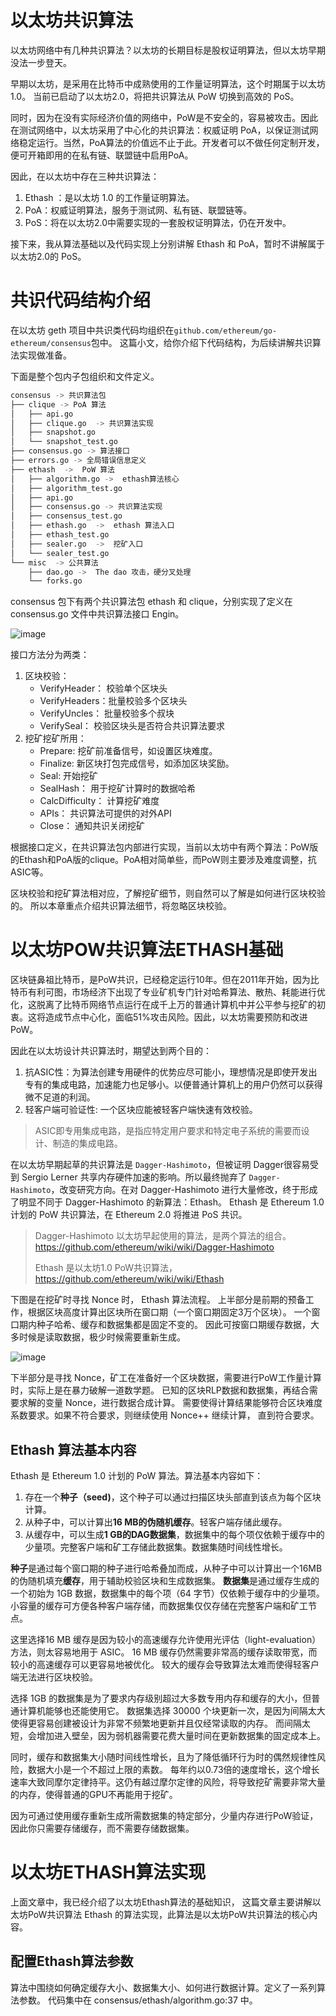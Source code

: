 # 以太坊共识算法
以太坊网络中有几种共识算法？以太坊的长期目标是股权证明算法，但以太坊早期没法一步登天。

早期以太坊，是采用在比特币中成熟使用的工作量证明算法，这个时期属于以太坊1.0。 当前已启动了以太坊2.0，将把共识算法从 PoW 切换到高效的 PoS。

同时，因为在没有实际经济价值的网络中，PoW是不安全的，容易被攻击。因此在测试网络中，以太坊采用了中心化的共识算法：权威证明 PoA，以保证测试网络稳定运行。当然，PoA算法的价值远不止于此。开发者可以不做任何定制开发，便可开箱即用的在私有链、联盟链中启用PoA。

因此，在以太坊中存在三种共识算法：
1. Ethash ：是以太坊 1.0 的工作量证明算法。
2. PoA：权威证明算法，服务于测试网、私有链、联盟链等。
3. PoS：将在以太坊2.0中需要实现的一套股权证明算法，仍在开发中。

接下来，我从算法基础以及代码实现上分别讲解 Ethash 和 PoA，暂时不讲解属于以太坊2.0的 PoS。

# 共识代码结构介绍
在以太坊 geth 项目中共识类代码均组织在`github.com/ethereum/go-ethereum/consensus`包中。 这篇小文，给你介绍下代码结构，为后续讲解共识算法实现做准备。

下面是整个包内子包组织和文件定义。
```sh
consensus -> 共识算法包
├── clique -> PoA 算法
│   ├── api.go
│   ├── clique.go  -> 共识算法实现
│   ├── snapshot.go
│   └── snapshot_test.go
├── consensus.go -> 算法接口
├── errors.go -> 全局错误信息定义
├── ethash  ->  PoW 算法
│   ├── algorithm.go ->  ethash算法核心
│   ├── algorithm_test.go
│   ├── api.go
│   ├── consensus.go -> 共识算法实现
│   ├── consensus_test.go
│   ├── ethash.go  ->  ethash 算法入口
│   ├── ethash_test.go
│   ├── sealer.go  ->  挖矿入口
│   └── sealer_test.go
└── misc  -> 公共算法
    ├── dao.go ->  The dao 攻击，硬分叉处理
    └── forks.go
```

consensus 包下有两个共识算法包 ethash 和 clique，分别实现了定义在 consensus.go 文件中共识算法接口 Engin。

![image](https://img.learnblockchain.cn/book_geth/2019-8-18-10-55-32.png)

接口方法分为两类：
1. 区块校验：
    - VerifyHeader： 校验单个区块头
    - VerifyHeaders：批量校验多个区块头
    - VerifyUncles： 批量校验多个叔块
    - VerifySeal：   校验区块头是否符合共识算法要求
2. 挖矿挖矿所用：
    - Prepare:     挖矿前准备信号，如设置区块难度。
    - Finalize:    新区块打包完成信号，如添加区块奖励。
    - Seal:  开始挖矿
    - SealHash： 用于挖矿计算时的数据哈希
    - CalcDifficulty： 计算挖矿难度
    - APIs： 共识算法可提供的对外API
    - Close： 通知共识关闭挖矿

根据接口定义，在共识算法包内部进行实现，当前以太坊中有两个算法：PoW版的Ethash和PoA版的clique。PoA相对简单些，而PoW则主要涉及难度调整，抗ASIC等。

区块校验和挖矿算法相对应，了解挖矿细节，则自然可以了解是如何进行区块校验的。
所以本章重点介绍共识算法细节，将忽略区块校验。

# 以太坊POW共识算法ETHASH基础
区块链鼻祖比特币，是PoW共识，已经稳定运行10年。但在2011年开始，因为比特币有利可图，市场经济下出现了专业矿机专门针对哈希算法、散热、耗能进行优化，这脱离了比特币网络节点运行在成千上万的普通计算机中并公平参与挖矿的初衷。这将造成节点中心化，面临51%攻击风险。因此，以太坊需要预防和改进PoW。

因此在以太坊设计共识算法时，期望达到两个目的：
1. 抗ASIC性：为算法创建专用硬件的优势应尽可能小，理想情况是即使开发出专有的集成电路，加速能力也足够小。以便普通计算机上的用户仍然可以获得微不足道的利润。
2. 轻客户端可验证性: 一个区块应能被轻客户端快速有效校验。

> ASIC即专用集成电路，是指应特定用户要求和特定电子系统的需要而设计、制造的集成电路。

在以太坊早期起草的共识算法是 `Dagger-Hashimoto`，但被证明 Dagger很容易受到 Sergio Lerner 共享内存硬件加速的影响。所以最终抛弃了 `Dagger-Hashimoto`，改变研究方向。在对 Dagger-Hashimoto 进行大量修改，终于形成了明显不同于 Dagger-Hashimoto 的新算法：Ethash。 Ethash 是 Ethereum 1.0 计划的 PoW 共识算法，在 Ethereum 2.0 将推进 PoS 共识。

> Dagger-Hashimoto 以太坊早起使用的算法，是两个算法的组合。https://github.com/ethereum/wiki/wiki/Dagger-Hashimoto
> 
> Ethash 是以太坊1.0 PoW共识算法，https://github.com/ethereum/wiki/wiki/Ethash

下图是在挖矿时寻找 Nonce 时， Ethash 算法流程。 上半部分是前期的预备工作，根据区块高度计算出区块所在窗口期（一个窗口期固定3万个区块）。 一个窗口期内种子哈希、缓存和数据集都是固定不变的。 因此可按窗口期缓存数据，大多时候是读取数据，极少时候需要重新生成。

![image](https://img.learnblockchain.cn/book_geth/2019-8-18-10-16-46.png)

下半部分是寻找 Nonce，矿工在准备好一个区块数据，需要进行PoW工作量计算时，实际上是在暴力破解一道数学题。
已知的区块RLP数据和数据集，再结合需要求解的变量 Nonce，进行数据合成计算。
需要使得计算结果能够符合区块难度系数要求。如果不符合要求，则继续使用 Nonce++ 继续计算，
直到符合要求。

## Ethash 算法基本内容
Ethash 是 Ethereum 1.0 计划的 PoW 算法。算法基本内容如下：
1. 存在一个**种子（seed)**，这个种子可以通过扫描区块头部直到该点为每个区块计算。
2. 从种子中，可以计算出**16 MB的伪随机缓存**。轻客户端存储此缓存。
3. 从缓存中，可以生成**1 GB的DAG数据集**，数据集中的每个项仅依赖于缓存中的少量项。完整客户端和矿工存储此数据集。数据集随时间线性增长。

**种子**是通过每个窗口期的种子进行哈希叠加而成，从种子中可以计算出一个16MB的伪随机填充**缓存**，用于辅助校验区块和生成数据集。
**数据集**是通过缓存生成的一个初始为 1GB 数据，数据集中的每个项（64 字节）仅依赖于缓存中的少量项。
小容量的缓存可方便各种客户端存储，而数据集仅仅存储在完整客户端和矿工节点。

这里选择16 MB 缓存是因为较小的高速缓存允许使用光评估（light-evaluation）方法，则太容易地用于 ASIC。
16 MB 缓存仍然需要非常高的缓存读取带宽，而较小的高速缓存可以更容易地被优化。
较大的缓存会导致算法太难而使得轻客户端无法进行区块校验。

选择 1GB 的数据集是为了要求内存级别超过大多数专用内存和缓存的大小，但普通计算机能够也还能使用它。
数据集选择 30000 个块更新一次，是因为间隔太大使得更容易创建被设计为非常不频繁地更新并且仅经常读取的内存。
而间隔太短，会增加进入壁垒，因为弱机器需要花费大量时间在更新数据集的固定成本上。

同时，缓存和数据集大小随时间线性增长，且为了降低循环行为时的偶然规律性风险，数据大小是一个不超过上限的素数。
每年约以0.73倍的速度增长，这个增长速率大致同摩尔定律持平。这仍有越过摩尔定律的风险，将导致挖矿需要非常大量的内存，使得普通的GPU不再能用于挖矿。

因为可通过使用缓存重新生成所需数据集的特定部分，少量内存进行PoW验证，因此你只需要存储缓存，而不需要存储数据集。

# 以太坊ETHASH算法实现
上面文章中，我已经介绍了以太坊Ethash算法的基础知识， 这篇文章主要讲解以太坊PoW共识算法 Ethash 的算法实现，此算法是以太坊PoW共识算法的核心内容。

## 配置Ethash算法参数
算法中围绕如何确定缓存大小、数据集大小、如何进行数据计算。定义了一系列算法参数。 代码集中在 consensus/ethash/algorithm.go:37 中。





















